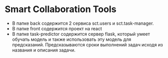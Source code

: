# Smart Collaboration Tools

- В папке back содержится 2 сервиса sct.users и sct.task-manager.
- В папке front содержится проект на react
- В папке task-predictor содержится сервер flask, который умеет обучать модель и также использовать эту модель для предсказаний. Предсказываются сроки выполнений задач исходя из названия и описания задачи.
